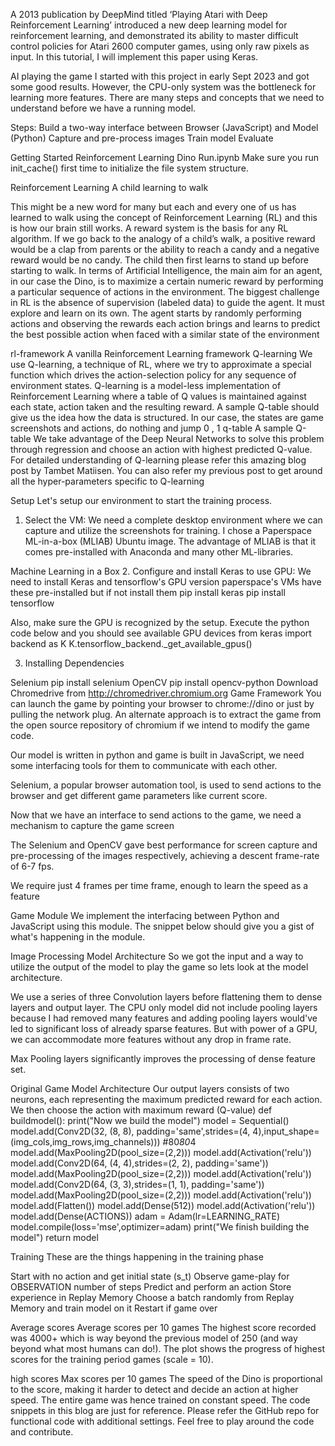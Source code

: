 A 2013 publication by DeepMind titled ‘Playing Atari with Deep Reinforcement Learning’ introduced a new deep learning model for reinforcement learning, and demonstrated its ability to master difficult control policies for Atari 2600 computer games, using only raw pixels as input. In this tutorial, I will implement this paper using Keras. 


AI playing the game
I started with this project in early Sept 2023 and got some good results. However, the CPU-only system was the bottleneck for learning more features. 
There are many steps and concepts that we need to understand before we have a running model.

Steps:
Build a two-way interface between Browser (JavaScript) and Model (Python)
Capture and pre-process images
Train model
Evaluate

Getting Started
Reinforcement Learning Dino Run.ipynb
Make sure you run init_cache() first time to initialize the file system structure.

Reinforcement Learning
A child learning to walk

This might be a new word for many but each and every one of us has learned to walk using the concept of Reinforcement Learning (RL) and this is how our brain still works. A reward system is the basis for any RL algorithm. If we go back to the analogy of a child’s walk, a positive reward would be a clap from parents or the ability to reach a candy and a negative reward would be no candy. The child then first learns to stand up before starting to walk. In terms of Artificial Intelligence, the main aim for an agent, in our case the Dino, is to maximize a certain numeric reward by performing a particular sequence of actions in the environment. The biggest challenge in RL is the absence of supervision (labeled data) to guide the agent. It must explore and learn on its own. The agent starts by randomly performing actions and observing the rewards each action brings and learns to predict the best possible action when faced with a similar state of the environment

rl-framework
A vanilla Reinforcement Learning framework
Q-learning
We use Q-learning, a technique of RL, where we try to approximate a special function which drives the action-selection policy for any sequence of environment states. Q-learning is a model-less implementation of Reinforcement Learning where a table of Q values is maintained against each state, action taken and the resulting reward. A sample Q-table should give us the idea how the data is structured. In our case, the states are game screenshots and actions, do nothing and jump
0
,
1
q-table
A sample Q-table
We take advantage of the Deep Neural Networks to solve this problem through regression and choose an action with highest predicted Q-value. For detailed understanding of Q-learning please refer this amazing blog post by Tambet Matiisen. You can also refer my previous post to get around all the hyper-parameters specific to Q-learning

Setup
Let's setup our environment to start the training process.

1. Select the VM: We need a complete desktop environment where we can capture and utilize the screenshots for training. I chose a Paperspace ML-in-a-box (MLIAB) Ubuntu image. The advantage of MLIAB is that it comes pre-installed with Anaconda and many other ML-libraries.

Machine Learning in a Box
2. Configure and install Keras to use GPU:
We need to install Keras and tensorflow's GPU version
paperspace's VMs have these pre-installed but if not install them
pip install keras
pip install tensorflow

Also, make sure the GPU is recognized by the setup. Execute the python code below and you should see available GPU devices
from keras import backend as K
K.tensorflow_backend._get_available_gpus()

3. Installing Dependencies

Selenium pip install selenium
OpenCV pip install opencv-python
Download Chromedrive from http://chromedriver.chromium.org
Game Framework
You can launch the game by pointing your browser to chrome://dino or just by pulling the network plug. An alternate approach is to extract the game from the open source repository of chromium if we intend to modify the game code.

Our model is written in python and game is built in JavaScript, we need some interfacing tools for them to communicate with each other.

Selenium, a popular browser automation tool, is used to send actions to the browser and get different game parameters like current score.

Now that we have an interface to send actions to the game, we need a mechanism to capture the game screen

The Selenium and OpenCV gave best performance for screen capture and pre-processing of the images respectively, achieving a descent frame-rate of 6-7 fps.

We require just 4 frames per time frame, enough to learn the speed as a feature

Game Module
We implement the interfacing between Python and JavaScript using this module. The snippet below should give you a gist of what's happening in the module.


Image Processing
Model Architecture
So we got the input and a way to utilize the output of the model to play the game so lets look at the model architecture.

We use a series of three Convolution layers before flattening them to dense layers and output layer. The CPU only model did not include pooling layers because I had removed many features and adding pooling layers would've led to significant loss of already sparse features. But with power of a GPU, we can accommodate more features without any drop in frame rate.

Max Pooling layers significantly improves the processing of dense feature set.

Original Game
Model Architecture
Our output layers consists of two neurons, each representing the maximum predicted reward for each action. We then choose the action with maximum reward (Q-value)
def buildmodel():
    print("Now we build the model")
    model = Sequential()
    model.add(Conv2D(32, (8, 8), padding='same',strides=(4, 4),input_shape=(img_cols,img_rows,img_channels)))  #80*80*4
    model.add(MaxPooling2D(pool_size=(2,2)))
    model.add(Activation('relu'))
    model.add(Conv2D(64, (4, 4),strides=(2, 2),  padding='same'))
    model.add(MaxPooling2D(pool_size=(2,2)))
    model.add(Activation('relu'))
    model.add(Conv2D(64, (3, 3),strides=(1, 1),  padding='same'))
    model.add(MaxPooling2D(pool_size=(2,2)))
    model.add(Activation('relu'))
    model.add(Flatten())
    model.add(Dense(512))
    model.add(Activation('relu'))
    model.add(Dense(ACTIONS))
    adam = Adam(lr=LEARNING_RATE)
    model.compile(loss='mse',optimizer=adam)
    print("We finish building the model")
    return model


Training
These are the things happening in the training phase

Start with no action and get initial state (s_t)
Observe game-play for OBSERVATION number of steps
Predict and perform an action
Store experience in Replay Memory
Choose a batch randomly from Replay Memory and train model on it
Restart if game over

Average scores
Average scores per 10 games
The highest score recorded was 4000+ which is way beyond the previous model of 250 (and way beyond what most humans can do!). The plot shows the progress of highest scores for the training period games (scale = 10).

high scores
Max scores per 10 games
The speed of the Dino is proportional to the score, making it harder to detect and decide an action at higher speed. The entire game was hence trained on constant speed. The code snippets in this blog are just for reference. Please refer the GitHub repo for functional code with additional settings. Feel free to play around the code and contribute.
